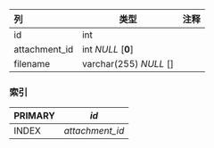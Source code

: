 | 列            | 类型                   | 注释 |
| :------------ | ---------------------- | ---- |
| id            | int                    |      |
| attachment_id | int *NULL* [**0**]     |      |
| filename      | varchar(255) *NULL* [] |      |

### 索引

| PRIMARY | *id*            |
| :------ | --------------- |
| INDEX   | *attachment_id* |
